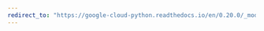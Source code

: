 ```yaml
---
redirect_to: "https://google-cloud-python.readthedocs.io/en/0.20.0/_modules/google/cloud/translate/client.html"
---
```

